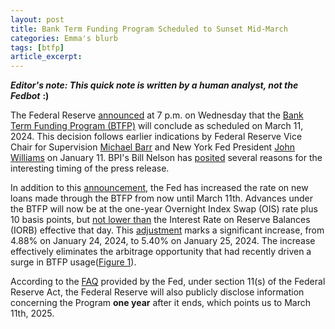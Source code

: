 ```yaml
---
layout: post
title: Bank Term Funding Program Scheduled to Sunset Mid-March
categories: Emma's blurb
tags: [btfp]
article_excerpt:
---
```

***Editor's note: This quick note is written by a human analyst, not the Fedbot*** **:)**

The Federal Reserve [announced](https://www.federalreserve.gov/newsevents/pressreleases/monetary20240124a.htm) at 7 p.m. on Wednesday that the [Bank Term Funding Program (BTFP)](https://www.frbdiscountwindow.org/GeneralPages/bank_term_funding_program) will conclude as scheduled on March 11, 2024. This decision follows earlier indications by Federal Reserve Vice Chair for Supervision [Michael Barr](https://www.reuters.com/markets/us/fed-considering-changes-basel-proposal-supervision-chief-2024-01-09/) and New York Fed President [John Williams](https://www.bloomberg.com/news/articles/2024-01-11/use-of-fed-funding-tool-hits-fresh-peak-as-officials-signal-end) on January 11. BPI's Bill Nelson has [posited](https://www.linkedin.com/pulse/forward-guidance-why-did-fed-announce-changes-btfp-7-pm-bill-nelson-vnhie%3FtrackingId=7tkRcXwWQG6srEOw4g8Ucw%253D%253D/?trackingId=7tkRcXwWQG6srEOw4g8Ucw%3D%3D) several reasons for the interesting timing of the press release.

In addition to this [announcement](https://www.federalreserve.gov/newsevents/pressreleases/monetary20240124a.htm), the Fed has increased the rate on new loans made through the BTFP from now until March 11th. Advances under the BTFP will now be at the one-year Overnight Index Swap (OIS) rate plus 10 basis points, but [not lower than](https://www.federalreserve.gov/financial-stability/files/bank-term-funding-program-faqs.pdf) the Interest Rate on Reserve Balances (IORB) effective that day. This [adjustment](https://www.frbdiscountwindow.org/-/media/Documents/BTFP_docs/BTFP-rates.xlsx?sc_lang=en&hash=56E259A1F195098FF830DB3DE6CC7E41) marks a significant increase, from 4.88% on January 24, 2024, to 5.40% on January 25, 2024. The increase effectively eliminates the arbitrage opportunity that had recently driven a surge in BTFP usage([Figure 1](#chart1)).

According to the [FAQ](https://www.federalreserve.gov/financial-stability/files/bank-term-funding-program-faqs.pdf#page=9) provided by the Fed, under section 11(s) of the Federal Reserve Act, the Federal Reserve will also publicly disclose information concerning the Program **one year** after it ends, which points us to March 11th, 2025. 

<a id="chart1"></a>
<div style="min-height:400px"><script type="text/javascript" defer src="https://datawrapper.dwcdn.net/Hrydh/embed.js?v=3" charset="utf-8"></script><noscript><img src="https://datawrapper.dwcdn.net/Hrydh/full.png" alt="" /></noscript></div>

<a id="chart2"></a>
<div style="min-height:400px"><script type="text/javascript" defer src="https://datawrapper.dwcdn.net/43JEc/embed.js?v=3" charset="utf-8"></script><noscript><img src="https://datawrapper.dwcdn.net/43JEc/full.png" alt="" /></noscript></div>


